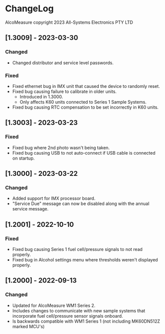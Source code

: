 # ChangeLog
AlcoMeasure copyright 2023 All-Systems Electronics PTY LTD

## [1.3009] - 2023-03-30
### Changed
- Changed distributor and service level passwords.
### Fixed
- Fixed ethernet bug in IMX unit that caused the device to randomly reset.
- Fixed bug causing failure to calibrate in older units.
  - Introduced in 1.3000.
  - Only affects K60 units connected to Series 1 Sample Systems.
- Fixed bug causing RTC compensation to be set incorrectly in K60 units.

## [1.3003] - 2023-03-23
### Fixed
- Fixed bug where 2nd photo wasn't being taken.
- Fixed bug causing USB to not auto-connect if USB cable is connected on startup.

## [1.3000] - 2023-03-22
### Changed
- Added support for IMX processor board.
- "Service Due" message can now be disabled along with the annual service message.

## [1.2001] - 2022-10-10
### Fixed
- Fixed bug causing Series 1 fuel cell/pressure signals to not read properly.
- Fixed bug in Alcohol settings menu where thresholds weren't displayed properly.

## [1.2000] - 2022-09-13
### Changed
- Updated for AlcoMeasure WM1 Series 2.
- Includes changes to communicate with new sample systems that incorporate fuel cell/pressure sensor signals onboard.
- Is backwards compatible with WM1 Series 1 (not including MK60DN512Z marked MCU's)

